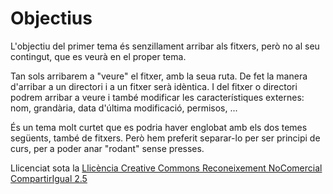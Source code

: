 # <a name="main"></a> **Objectius**  

L'objectiu del primer tema és senzillament arribar als fitxers, però no al seu contingut, que es veurà en el proper tema.

Tan sols arribarem a "veure" el fitxer, amb la seua ruta. De fet la manera d'arribar a un directori i a un fitxer serà idèntica. I del fitxer o directori podrem arribar a veure i també modificar les característiques externes: nom, grandària, data d'última modificació, permisos, ...

És un tema molt curtet que es podria haver englobat amb els dos temes següents, també de fitxers. Però hem preferit separar-lo per ser principi de curs, per a poder anar "rodant" sense presses.


Llicenciat sota la [Llicència Creative Commons Reconeixement NoComercial CompartirIgual 2.5](http://creativecommons.org/licenses/by-nc-sa/2.5/)



